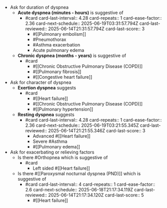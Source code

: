 - Ask for duration of dyspnea
	- **Acute dyspnea (minutes - hours)** is suggestive of
		- #card
		  card-last-interval:: 4.28
		  card-repeats:: 1
		  card-ease-factor:: 2.36
		  card-next-schedule:: 2025-06-19T03:31:57.794Z
		  card-last-reviewed:: 2025-06-14T21:31:57.794Z
		  card-last-score:: 3
			- #[[Pulmonary embolism]]
			- #Pneumothorax
			- #Asthma exacerbation
			- Acute pulmonary edema
	- **Chronic dyspnea (months - years)** is suggestive of
		- #card
			- #[[Chronic Obstructive Pulmonary Disease (COPD)]]
			- #[[Pulmonary fibrosis]]
			- #[[Congestive heart failure]]
- Ask for character of dyspnea
	- **Exertion dyspnea** suggests
		- #card
			- #[[Heart failure]]
			- #[[Chronic Obstructive Pulmonary Disease (COPD)]]
			- #[[Pulmonary hypertension]]
	- **Resting dyspnea** suggests
		- #card
		  card-last-interval:: 4.28
		  card-repeats:: 1
		  card-ease-factor:: 2.36
		  card-next-schedule:: 2025-06-19T03:21:55.345Z
		  card-last-reviewed:: 2025-06-14T21:21:55.346Z
		  card-last-score:: 3
			- Advanced #[[Heart failure]]
			- Severe #Asthma
			- #[[Pulmonary edema]]
- Ask for exacerbating or relieving factors
	- Is there #Orthopnea which is suggestive of
		- #card
			- Left sided #[[Heart failure]]
	- Is there #[[Paroxysmal nocturnal dyspnea (PND)]] which is suggestive of
		- #card
		  card-last-interval:: 4
		  card-repeats:: 1
		  card-ease-factor:: 2.6
		  card-next-schedule:: 2025-06-18T21:17:34.119Z
		  card-last-reviewed:: 2025-06-14T21:17:34.120Z
		  card-last-score:: 5
			- #[[Heart failure]]